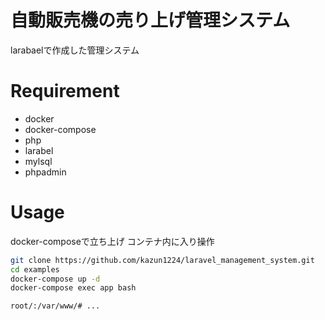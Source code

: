 # 自動販売機の売り上げ管理システム

larabaelで作成した管理システム

# Requirement

- docker
- docker-compose
- php
- larabel
- mylsql
- phpadmin


# Usage

docker-composeで立ち上げ
コンテナ内に入り操作

```bash
git clone https://github.com/kazun1224/laravel_management_system.git
cd examples
docker-compose up -d
docker-compose exec app bash

root/:/var/www/# ...
```

